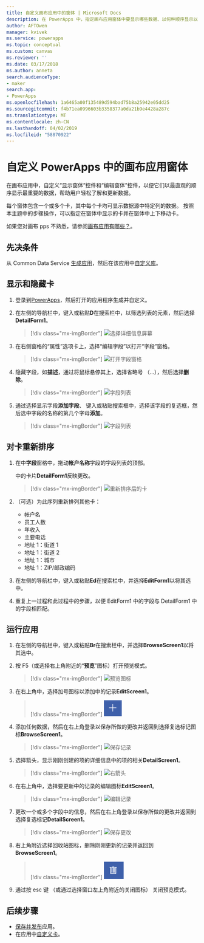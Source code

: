 ```yaml
---
title: 自定义画布应用中的窗体 | Microsoft Docs
description: 在 PowerApps 中，指定画布应用窗体中要显示哪些数据、以何种顺序显示以及在哪些控件中显示。
author: AFTOwen
manager: kvivek
ms.service: powerapps
ms.topic: conceptual
ms.custom: canvas
ms.reviewer: ''
ms.date: 03/17/2018
ms.author: anneta
search.audienceType:
- maker
search.app:
- PowerApps
ms.openlocfilehash: 1a6465a00f135489d594bad75b8a25942e05dd25
ms.sourcegitcommit: f4b71ea0996603b3358377a0da21b9e4428a287c
ms.translationtype: MT
ms.contentlocale: zh-CN
ms.lasthandoff: 04/02/2019
ms.locfileid: "58870922"
---
```

# <a name="customize-a-canvas-app-form-in-powerapps"></a>自定义 PowerApps 中的画布应用窗体

在画布应用中，自定义“显示窗体”控件和“编辑窗体”控件，以便它们以最直观的顺序显示最重要的数据，帮助用户轻松了解和更新数据。

每个窗体包含一个或多个卡，其中每个卡均可显示数据源中特定列的数据。 按照本主题中的步骤操作，可以指定在窗体中显示的卡并在窗体中上下移动卡。

如果您对画布 pps 不熟悉，请参阅[画布应用有哪些？](getting-started.md)。

## <a name="prerequisites"></a>先决条件

从 Common Data Service [生成应用](data-platform-create-app.md)，然后在该应用中[自定义库](customize-layout-sharepoint.md)。

## <a name="show-and-hide-cards"></a>显示和隐藏卡

1. 登录到[PowerApps](http://web.powerapps.com?utm_source=padocs&utm_medium=linkinadoc&utm_campaign=referralsfromdoc)，然后打开的应用程序生成并自定义。

1. 在左侧的导航栏中，键入或粘贴**D**在搜索栏中，以筛选列表的元素，然后选择**DetailForm1**。

    > [!div class="mx-imgBorder"]
    > ![选择详细信息屏幕](./media/customize-forms-sharepoint/select-detailform.png)

1. 在右侧窗格的“属性”选项卡上，选择“编辑字段”以打开“字段”窗格。

    > [!div class="mx-imgBorder"]
    > ![打开字段窗格](./media/customize-forms-sharepoint/edit-fields.png)

1. 隐藏字段，如**描述**，通过将鼠标悬停其上，选择省略号 （...），然后选择**删除**。

    > [!div class="mx-imgBorder"]
    > ![字段列表](./media/customize-forms-sharepoint/hide-fields.png)

1. 通过选择显示字段**添加字段**、 键入或粘贴搜索框中，选择该字段的复选框，然后选中字段的名称的第几个字母**添加**。

    > [!div class="mx-imgBorder"]
    > ![字段列表](./media/customize-forms-sharepoint/show-field.png)

## <a name="reorder-the-cards"></a>对卡重新排序

1. 在中**字段**窗格中，拖动**帐户名称**字段的字段列表的顶部。

    中的卡片**DetailForm1**反映更改。

    > [!div class="mx-imgBorder"]
    > ![重新排序后的卡](./media/customize-forms-sharepoint/reordered-card.png)

1. （可选）为此序列重新排列其他卡：

    - 帐户名
    - 员工人数
    - 年收入
    - 主要电话
    - 地址 1：街道 1
    - 地址 1：街道 2
    - 地址 1：城市
    - 地址 1：ZIP/邮政编码

1. 在左侧的导航栏中，键入或粘贴**Ed**在搜索栏中，并选择**EditForm1**以将其选中。

1. 重复上一过程和此过程中的步骤，以便 EditForm1 中的字段与 DetailForm1 中的字段相匹配。

## <a name="run-the-app"></a>运行应用

1. 在左侧的导航栏中，键入或粘贴**Br**在搜索栏中，并选择**BrowseScreen1**以将其选中。

1. 按 F5（或选择右上角附近的“**预览**”图标）打开预览模式。

    > [!div class="mx-imgBorder"]
    > ![预览图标](./media/customize-forms-sharepoint/open-preview.png)

1. 在右上角中，选择加号图标以添加中的记录**EditScreen1**。

    > [!div class="mx-imgBorder"]
    > ![添加记录](./media/customize-forms-sharepoint/add-record.png)

1. 添加任何数据，然后在右上角登录以保存所做的更改并返回到选择复选标记图标**BrowseScreen1**。

    > [!div class="mx-imgBorder"]
    > ![保存记录](./media/customize-forms-sharepoint/save-record.png)

1. 选择箭头，显示刚刚创建的项的详细信息中的项的相关**DetailScreen1**。

    > [!div class="mx-imgBorder"]
    > ![右箭头](./media/customize-forms-sharepoint/right-arrow.png)

1. 在右上角中，选择要更新中的记录的编辑图标**EditScreen1**。

    > [!div class="mx-imgBorder"]
    > ![编辑记录](./media/customize-forms-sharepoint/edit-record.png)

1. 更改一个或多个字段中的信息，然后在右上角登录以保存所做的更改并返回到选择复选标记**DetailScreen1**。

    > [!div class="mx-imgBorder"]
    > ![保存更改](./media/customize-forms-sharepoint/save-record.png)

1. 右上角附近选择回收站图标，删除刚刚更新的记录并返回到**BrowseScreen1**。

    > [!div class="mx-imgBorder"]
    > ![删除记录](./media/customize-forms-sharepoint/delete-record.png)

1. 通过按 esc 键 （或通过选择窗口左上角附近的关闭图标） 关闭预览模式。

## <a name="next-steps"></a>后续步骤

- [保存并发布](save-publish-app.md)应用。
- 在应用中[自定义卡](customize-card.md)。